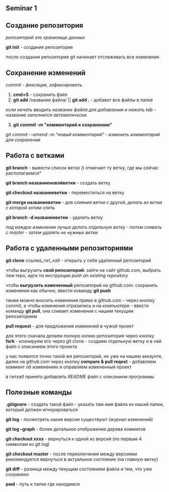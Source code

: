 ## Seminar 1

## Создание репозитория

*репозиторий это хранилище данных*

**git init** - создание репозитория

после создания репозитория git начинает отслеживать все изменения

## Сохранение изменений

*commit - фиксация, зафиксировать*

1. **cmd+S** - сохранить файл
2. **git add** /название файла/
|| **git add .** - добавит все файлы в папке

*если начать вводить название файла для добавления и нажать tab - название заполнится автоматически*

3. **git commit -m "комментарий к сохранению"** 

*git commit --amend -m “новый комментарий” - изменить комментарий для сохранения*

## Работа с ветками

**git branch** - вывести список веток
*(*) отмечает ту ветку, где мы сейчас располагаемся*

**git branch названиеновойветки** - создать ветку

**git checkout названиеветки** - переместиться на ветку

**git merge названиеветки** - для слияния ветки с другой, *делать из ветки с которой хотим слить*

**git branch -d названиеветки** - удалить ветку

*под каждое изменение лучше делать отдельную ветку - потом сливать с master - затем удалять не нужные
ветки*

## Работа с удаленными репозиториями

**git clone** *ссылка_гит_хаб* - открыть у себя удаленный репозиторий

чтобы выгрузить **свой репозиторий**: зайти на сайт github.com, выбрать new repo, идти по инструкции *push an existing repository*

чтобы **выгрузить измененный** репозиторий на github.com: сохранить изменения как обычно, ввести команду **git push** 

также можно вносить изменения прямо в github.com - через кнопку commit, а
чтобы изменения отразились и на компьютере - ввести команду **git pull**, она сливает изменения с нашим текущим репозиторием

**pull request** - для предложения изменений в чужой проект

для этого сначала делаем полную копию репозитория через кнопку **fork** - клонируем его через git clone - создаем отдельную ветку и в ней файл с описанием этого проекта

у нас появится точно такой же репозиторий, но уже на нашем аккаунте,
далее на github.com через кнопку **compare & pull reqest** - добавляем коммент об изменениях и оправляем измененный проект

*в гитхаб принято добавлять README файл с описанием программы*

## Полезные команды

**.gitignore** - создать такой файл - указать там имя файла из нашей папки, который должен игнорироваться

**git log** - посмотреть какие версии существуют (журнал изменений)

**git log –graph** - более детальное отображение дерева коммитов

**git checkout xxxx** - вернуться к одной из версий (по первым 4 символам из git log)

**git checkout master** - после переключения между версиями рекомендуется вернуться в актуальное состояние (на главную ветку)

**git diff** - разница между текущим состоянием файла и тем, что уже сохранено

**pwd** - путь к папке где находимся
